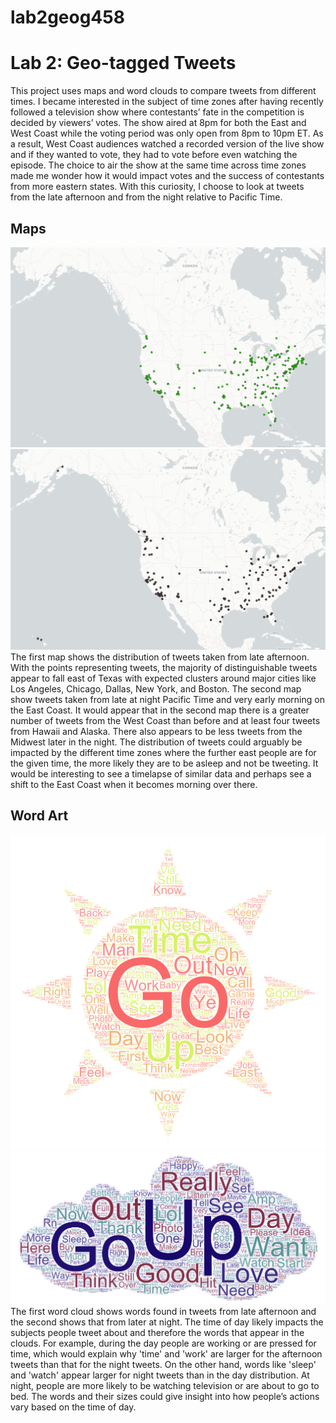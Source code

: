 # lab2geog458
# Lab 2: Geo-tagged Tweets
This project uses maps and word clouds to compare tweets from different times. I became interested in the subject of time zones after having recently followed a television show where contestants’ fate in the competition is decided by viewers’ votes. The show aired at 8pm for both the East and West Coast while the voting period was only open from 8pm to 10pm ET. As a result, West Coast audiences watched a recorded version of the live show and if they wanted to vote, they had to vote before even watching the episode. The choice to air the show at the same time across time zones made me wonder how it would impact votes and the success of contestants from more eastern states. With this curiosity, I choose to look at tweets from the late afternoon and from the night relative to Pacific Time. 
## Maps
![](img/map1.png)
![](img/map2.png)
The first map shows the distribution of tweets taken from late afternoon. With the points representing tweets, the majority of distinguishable tweets appear to fall east of Texas with expected clusters around major cities like Los Angeles, Chicago, Dallas, New York, and Boston. The second map show tweets taken from late at night Pacific Time and very early morning on the East Coast. It would appear that in the second map there is a greater number of tweets from the West Coast than before and at least four tweets from Hawaii and Alaska. There also appears to be less tweets from the Midwest later in the night. The distribution of tweets could arguably be impacted by the different time zones where the further east people are for the given time, the more likely they are to be asleep and not be tweeting. It would be interesting to see a timelapse of similar data and perhaps see a shift to the East Coast when it becomes morning over there. 
## Word Art
![](img/wordart1.png)
![](img/wordart2.png)
The first word cloud shows words found in tweets from late afternoon and the second shows that from later at night. The time of day likely impacts the subjects people tweet about and therefore the words that appear in the clouds. For example, during the day people are working or are pressed for time, which would explain why 'time' and 'work' are larger for the afternoon tweets than that for the night tweets. On the other hand, words like 'sleep' and 'watch' appear larger for night tweets than in the day distribution. At night, people are more likely to be watching television or are about to go to bed. The words and their sizes could give insight into how people’s actions vary based on the time of day. 
